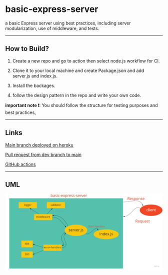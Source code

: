 # basic-express-server

a basic Express server using best practices, including server modularization, use of middleware, and tests.

---

## How to Build?

1. Create a new repo and go to action then select node.js workflow for CI.

2. Clone it to your local machine and create Package.json and add server.js and index.js.

3. Install the backages.

4. follow the design pattern in the repo and write your own code.

**important note ❗**: You should follow the structure for testing purposes and best practices,

---

## Links

[Main branch deployed on heroku](https://wesam-basic-express-server.herokuapp.com/)

[Pull request from dev branch to main](https://github.com/Wesam-Alqawasmeh/basic-express-server/pull/1)

[GitHub actions](https://github.com/Wesam-Alqawasmeh/basic-express-server/actions)

---

## UML

![uml](./img/lab02UML.jpg)